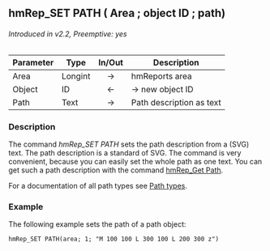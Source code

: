 ## hmRep_SET PATH ( Area ; object ID ; path)
###### Introduced in v2.2, Preemptive: yes

|Parameter|Type|In/Out|Description
|---|---|:---:|---
|Area|Longint|→|hmReports area
|Object|ID|←|-> new object ID
|Path|Text|→|Path description as text

### Description
The command *hmRep_SET PATH* sets the path description from a (SVG) text. The path description is a standard of SVG. The command is very convenient, because you can easily set the whole path as one text. You can get such a path description with the command [hmRep_Get Path]().

For a documentation of all path types see [Path types](../Appendix/PathTypes.md).

### Example
The following example sets the path of a path object:

```4d
hmRep_SET PATH(area; 1; "M 100 100 L 300 100 L 200 300 z")
```
